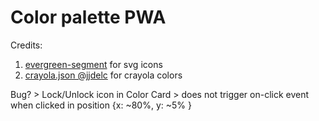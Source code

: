 # Color palette PWA

Credits:
1. [evergreen-segment](https://evergreen.segment.com) for svg icons
2. [crayola.json @jjdelc](https://gist.github.com/jjdelc/1868136) for crayola colors

Bug?
	> Lock/Unlock icon in Color Card
	> does not trigger on-click event when clicked in position {x: ~80%, y: ~5% }
